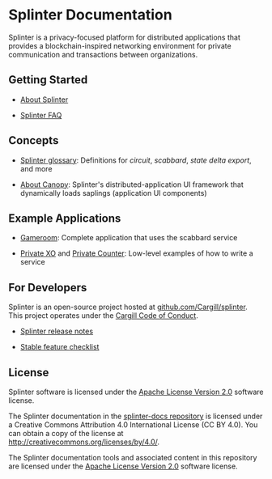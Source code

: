 # Splinter Documentation

Splinter is a privacy-focused platform for distributed applications that
provides a blockchain-inspired networking environment for private communication
and transactions between organizations.

## Getting Started

  * [About Splinter](https://github.com/Cargill/splinter/blob/master/README.md)

  * [Splinter FAQ](faq/faq.md)

## Concepts

  * [Splinter glossary](glossary/glossary.md): Definitions for _circuit_, _scabbard_,
    _state delta export_, and more

  * [About Canopy](concepts/about_canopy.md): Splinter's distributed-application
    UI framework that dynamically loads saplings (application UI components)

## Example Applications

  * [Gameroom](https://github.com/Cargill/splinter/blob/master/examples/gameroom/README.md):
    Complete application that uses the scabbard service

  * [Private XO](https://github.com/Cargill/splinter/blob/master/examples/private_xo/README.md)
    and
    [Private Counter](https://github.com/Cargill/splinter/blob/master/examples/private_counter/README.md):
    Low-level examples of how to write a service

## For Developers

Splinter is an open-source project hosted at
[github.com/Cargill/splinter](https://github.com/Cargill/splinter).
This project operates under the [Cargill Code of
Conduct](https://github.com/Cargill/code-of-conduct/blob/master/code-of-conduct.md).

  * [Splinter release
    notes](https://github.com/Cargill/splinter/blob/master/RELEASE_NOTES.md)

  * [Stable feature checklist](community/stable_feature_checklist.md)

## License

Splinter software is licensed under the [Apache License Version
2.0](https://github.com/Cargill/splinter/blob/master/LICENSE) software license.

The Splinter documentation in the
[splinter-docs repository](https://github.com/Cargill/splinter-docs)
is licensed under a Creative Commons Attribution 4.0 International License
(CC BY 4.0). You can obtain a copy of the license at
<http://creativecommons.org/licenses/by/4.0/>.

The Splinter documentation tools and associated content in this repository are
licensed under the [Apache License Version
2.0](https://github.com/Cargill/splinter/blob/master/LICENSE) software license.
